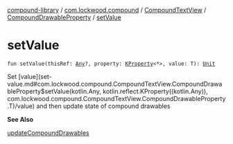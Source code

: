 [compound-library](../../../index.md) / [com.lockwood.compound](../../index.md) / [CompoundTextView](../index.md) / [CompoundDrawableProperty](index.md) / [setValue](./set-value.md)

# setValue

`fun setValue(thisRef: `[`Any`](https://kotlinlang.org/api/latest/jvm/stdlib/kotlin/-any/index.html)`?, property: `[`KProperty`](https://kotlinlang.org/api/latest/jvm/stdlib/kotlin.reflect/-k-property/index.html)`<*>, value: T): `[`Unit`](https://kotlinlang.org/api/latest/jvm/stdlib/kotlin/-unit/index.html)

Set [value](set-value.md#com.lockwood.compound.CompoundTextView.CompoundDrawableProperty$setValue(kotlin.Any, kotlin.reflect.KProperty((kotlin.Any)), com.lockwood.compound.CompoundTextView.CompoundDrawableProperty.T)/value) and then update state of compound drawables

**See Also**

[updateCompoundDrawables](../update-compound-drawables.md)

